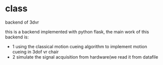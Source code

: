 # class
backend of 3dvr

this is a backend implemented with python flask,
the main work of this backend is:
- 1 using the classical motion cueing algorithm to implement motion cueing in 3dof vr chair
- 2 simulate the signal acquisition from hardware(we read it from datafile
